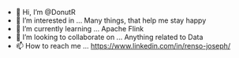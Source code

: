 - 👋 Hi, I’m @DonutR
- 👀 I’m interested in ... Many things, that help me stay happy
- 🌱 I’m currently learning ... Apache Flink
- 💞️ I’m looking to collaborate on ... Anything related to Data
- 📫 How to reach me ... https://www.linkedin.com/in/renso-joseph/

<!---
DonutR/DonutR is a ✨ special ✨ repository because its `README.md` (this file) appears on your GitHub profile.
You can click the Preview link to take a look at your changes.
--->